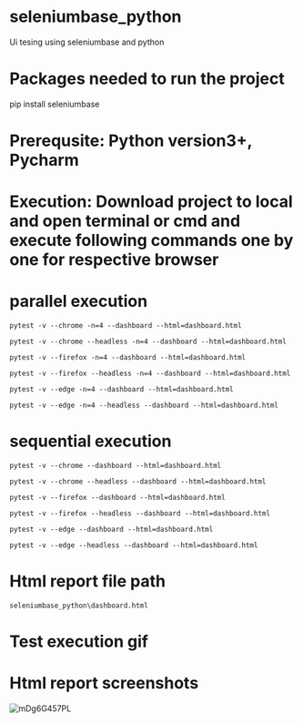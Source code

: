 ﻿# seleniumbase_python
 
 Ui tesing using seleniumbase and python

# Packages needed to run the project

pip install seleniumbase

# Prerequsite: Python version3+, Pycharm

# Execution: Download project to local and open terminal or cmd and execute following commands one by one for respective browser

# parallel execution

`pytest -v --chrome -n=4 --dashboard --html=dashboard.html`
 
`pytest -v --chrome --headless -n=4 --dashboard --html=dashboard.html`
 
`pytest -v --firefox -n=4 --dashboard --html=dashboard.html`
 
`pytest -v --firefox --headless -n=4 --dashboard --html=dashboard.html`

`pytest -v --edge -n=4 --dashboard --html=dashboard.html`
 
`pytest -v --edge -n=4 --headless --dashboard --html=dashboard.html`

# sequential execution
 
 `pytest -v --chrome --dashboard --html=dashboard.html`
 
`pytest -v --chrome --headless --dashboard --html=dashboard.html`
 
`pytest -v --firefox --dashboard --html=dashboard.html`
 
`pytest -v --firefox --headless --dashboard --html=dashboard.html`

`pytest -v --edge --dashboard --html=dashboard.html`
 
`pytest -v --edge --headless --dashboard --html=dashboard.html`

 # Html report file path
 
 `seleniumbase_python\dashboard.html`
 
 # Test execution gif


 
 # Html report screenshots
 
 ![mDg6G457PL](https://user-images.githubusercontent.com/52770689/146142792-441155df-ce1a-4f41-a25e-d8e2cb51d081.png)
 


